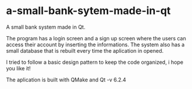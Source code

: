 # a-small-bank-sytem-made-in-qt
A small bank system made in Qt. 

The program has a login screen and a sign up screen where the users can access their account by inserting the informations.
The system also has a small database that is rebuilt every time the aplication in opened.

I tried to follow a basic design pattern to keep the code organized, i hope you like it!

The aplication is built with QMake and Qt -v 6.2.4

